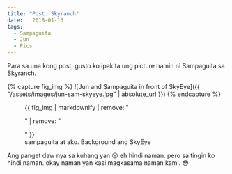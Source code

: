 ```yaml
---
title: "Post: Skyranch"
date:   2018-01-13 
tags:
  - Sampaguita
  - Jun
  - Pics
---
```


Para sa una kong post, gusto ko ipakita ung picture namin ni Sampaguita sa Skyranch.

{% capture fig_img %}
![Jun and Sampaguita in front of SkyEye]({{ "/assets/images/jun-sam-skyeye.jpg" | absolute_url }})
{% endcapture %}

<figure>
  {{ fig_img | markdownify | remove: "<p>" | remove: "</p>" }}
  <figcaption>sampaguita at ako. Background ang SkyEye</figcaption>
</figure>

Ang panget daw nya sa kuhang yan :frowning: eh hindi naman. pero sa tingin ko hindi naman. okay naman yan kasi magkasama naman kami. :flushed:

